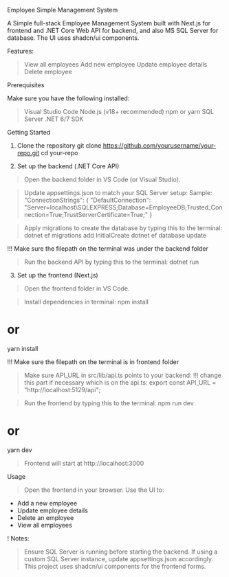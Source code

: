 Employee Simple Management System

A Simple full-stack Employee Management System built with Next.js for frontend and .NET Core Web API for backend, and also MS SQL Server for database. The UI uses shadcn/ui components.


Features:
> View all employees
> Add new employee
> Update employee details
> Delete employee


Prerequisites

Make sure you have the following installed:
> Visual Studio Code
> Node.js (v18+ recommended)
> npm or yarn
> SQL Server
> .NET 6/7 SDK


Getting Started

1. Clone the repository
   git clone https://github.com/yourusername/your-repo.git
   cd your-repo

2. Set up the backend (.NET Core API)
> Open the backend folder in VS Code (or Visual Studio).

> Update appsettings.json to match your SQL Server setup:
Sample:
"ConnectionStrings": {
  "DefaultConnection": "Server=localhost\\SQLEXPRESS;Database=EmployeeDB;Trusted_Connection=True;TrustServerCertificate=True;"
}

> Apply migrations to create the database by typing this to the terminal:
  dotnet ef migrations add InitialCreate
  dotnet ef database update

!!! Make sure the filepath on the terminal was under the backend folder

> Run the backend API by typing this to the terminal:
  dotnet run

3. Set up the frontend (Next.js)
> Open the frontend folder in VS Code.

> Install dependencies in terminal:
  npm install
  # or
  yarn install

!!! Make sure the filepath on the terminal is in frontend folder

> Make sure API_URL in src/lib/api.ts points to your backend:
  !!! change this part if necessary which is on the api.ts:
  export const API_URL = "http://localhost:5129/api";

> Run the frontend by typing this to the terminal:
  npm run dev
  # or
  yarn dev

> Frontend will start at http://localhost:3000

Usage

> Open the frontend in your browser.
> Use the UI to:
  - Add a new employee
  - Update employee details
  - Delete an employee
  - View all employees


! Notes:
> Ensure SQL Server is running before starting the backend.
> If using a custom SQL Server instance, update appsettings.json accordingly.
> This project uses shadcn/ui components for the frontend forms.
